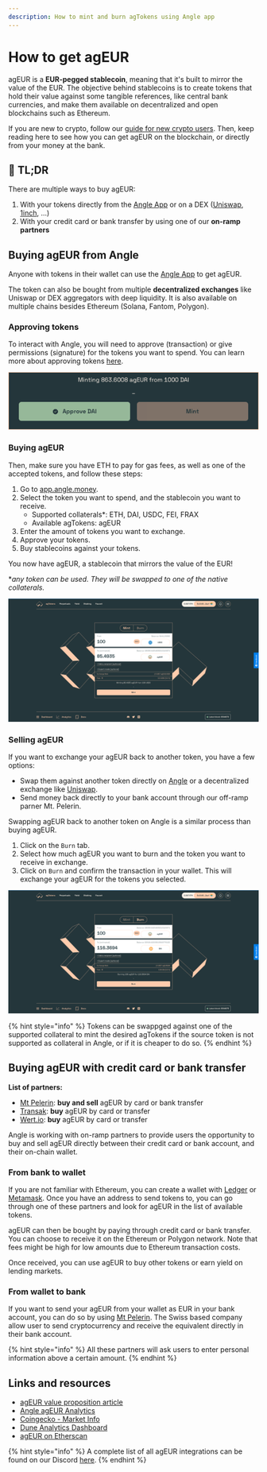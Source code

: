 ```yaml
---
description: How to mint and burn agTokens using Angle app
---
```


# How to get agEUR

agEUR is a **EUR-pegged stablecoin**, meaning that it's built to mirror the value of the EUR. The objective behind stablecoins is to create tokens that hold their value against some tangible references, like central bank currencies, and make them available on decentralized and open blockchains such as Ethereum.

If you are new to crypto, follow our [guide for new crypto users](./newbie.md). Then, keep reading here to see how you can get agEUR on the blockchain, or directly from your money at the bank.


## 🔎 TL;DR

There are multiple ways to buy agEUR:

1. With your tokens directly from the [Angle App](https://app.angle.money/) or on a DEX ([Uniswap](https://app.uniswap.org), [1inch](https://app.1inch.io/#/1/swap/ETH/agEUR), ...)
2. With your credit card or bank transfer by using one of our **on-ramp partners**

## Buying agEUR from Angle

Anyone with tokens in their wallet can use the [Angle App](https://app.angle.money/) to get agEUR. 

The token can also be bought from multiple **decentralized exchanges** like Uniswap or DEX aggregators with deep liquidity. It is also available on multiple chains besides Ethereum (Solana, Fantom, Polygon).

### Approving tokens

To interact with Angle, you will need to approve (transaction) or give permissions (signature) for the tokens you want to spend. You can learn more about approving tokens [here](app-faq/#why-do-i-need-to-approve-the-same-token-multiple-times).

![Approving tokens](../.gitbook/assets/approving-tokens.png)

### Buying agEUR

Then, make sure you have ETH to pay for gas fees, as well as one of the accepted tokens, and follow these steps:
1. Go to [app.angle.money](https://app.angle.money/#/user/mint).
2. Select the token you want to spend, and the stablecoin you want to receive.
   - Supported collaterals*: ETH, DAI, USDC, FEI, FRAX
   - Available agTokens: agEUR
3. Enter the amount of tokens you want to exchange. 
4. Approve your tokens.
5. Buy stablecoins against your tokens.

You now have agEUR, a stablecoin that mirrors the value of the EUR!

**any token can be used. They will be swapped to one of the native collaterals.*

![Minting agEUR](../.gitbook/assets/mint-usdc-agEUR.png)

### Selling agEUR

If you want to exchange your agEUR back to another token, you have a few options:

- Swap them against another token directly on [Angle](https://app.angle.money/#/user/burn) or a decentralized exchange like [Uniswap](https://app.uniswap.org). 
- Send money back directly to your bank account through our off-ramp parner Mt. Pelerin. 

Swapping agEUR back to another token on Angle is a similar process than buying agEUR.

1. Click on the `Burn` tab.
2. Select how much agEUR you want to burn and the token you want to receive in exchange.
3. Click on `Burn` and confirm the transaction in your wallet. This will exchange your agEUR for the tokens you selected. 

![Burning agEUR](../.gitbook/assets/burn-agEUR-DAI.png)

{% hint style="info" %}
Tokens can be swappged against one of the supported collateral to mint the desired agTokens if the source token is not supported as collateral in Angle, or if it is cheaper to do so. 
{% endhint %}


## Buying agEUR with credit card or bank transfer

**List of partners:**
- [Mt Pelerin](https://www.mtpelerin.com/): **buy and sell** agEUR by card or bank transfer
- [Transak](https://transak.com/): **buy** agEUR by card or transfer
- [Wert.io](https://widget.wert.io/01FPZ4G1VMZ67MGC83NADPB0F8/redirect/?commodity=agEUR&commodities=agEUR,agEUR%3Aethereum): **buy** agEUR by card or transfer

Angle is working with on-ramp partners to provide users the opportunity to buy and sell agEUR directly between their credit card or bank account, and their on-chain wallet. 

### From bank to wallet

If you are not familiar with Ethereum, you can create a wallet with [Ledger](https://www.ledger.com) or [Metamask](https://metamask.io). Once you have an address to send tokens to, you can go through one of these partners and look for agEUR in the list of available tokens. 

agEUR can then be bought by paying through credit card or bank transfer. You can choose to receive it on the Ethereum or Polygon network. Note that fees might be high for low amounts due to Ethereum transaction costs. 

Once received, you can use agEUR to buy other tokens or earn yield on lending markets. 

### From wallet to bank

If you want to send your agEUR from your wallet as EUR in your bank account, you can do so by using [Mt Pelerin](https://www.mtpelerin.com/). The Swiss based company allow user to send cryptocurrency and receive the equivalent directly in their bank account. 

{% hint style="info" %}
All these partners will ask users to enter personal information above a certain amount. 
{% endhint %}


## Links and resources

- [agEUR value proposition article](https://blog.angle.money/angles-value-proposition-for-stablecoin-holders-68ee9a72d80b?source=collection_home---4------17-----------------------)
- [Angle agEUR Analytics](https://analytics.angle.money/#/agEUR)
- [Coingecko - Market Info](https://www.coingecko.com/fr/pi%C3%A8ces/ageur)
- [Dune Analytics Dashboard](https://dune.xyz/SebVentures/Angle-Dashboard)
- [agEUR on Etherscan](https://etherscan.io/token/0x1a7e4e63778b4f12a199c062f3efdd288afcbce8)

{% hint style="info" %}
A complete list of all agEUR integrations can be found on our Discord [here](https://discord.com/channels/835066439891157012/907535810067304458/907537277939482636).
{% endhint %}